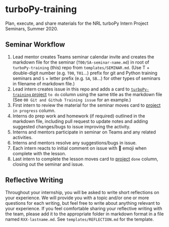 # turboPy-training
Plan, execute, and share materials for the NRL turboPy Intern Project Seminars, Summer 2020.

## Seminar Workflow

1. Lead mentor creates Teams seminar calendar invite and creates the markdown file for the seminar (`T00/SA-seminar-name.md`) in root of `turboPy-training` (this) repo from `templates/SEMINAR.md`. (Use T + double-digit number (e.g. `T00`, `T01`...) prefix for git and Python training seminars and `S` + letter prefix (e.g. `SA`, `SB`...) for other types of seminars in filename of markdown file.)
2. Lead intern creates issue in this repo and adds a card to [`turboPy-training` project](https://github.com/orgs/NRL-Plasma-Physics-Division/projects/1) `to do` column using the same title as the markdown file (See `00 Git and Github Training issue` for an example.)
3. First intern to review the material for the seminar moves card to [project](https://github.com/orgs/NRL-Plasma-Physics-Division/projects/1) `in progress` column.
4. Interns do prep work and homework (if required) outlined in the markdown file, including pull request to update notes and adding suggested changes/bugs to issue improving the activity.
5. Interns and mentors participate in seminar on Teams and any related activities.
6. Interns and mentors resolve any suggestions/bugs in issue.
7. Each intern reacts to initial comment on issue with :tada: emoji when complete with the lesson.
8. Last intern to complete the lesson moves card to [project](https://github.com/orgs/NRL-Plasma-Physics-Division/projects/1) `done` column, closing out the seminar and issue.

## Reflective Writing

Throughout your internship, you will be asked to write short reflections on your experience. We will provide you with a topic and/or one or more questions for each writing, but feel free to write about anything relevant to your experience. If you feel comfortable sharing your reflective writing with the team, please add it to the appropriate folder in markdown format in a file named `RXX-lastname.md`. See `templates/REFLECTION.md` for the template.
